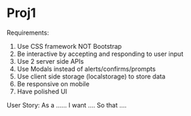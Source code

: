 # Proj1

Requirements:
1. Use CSS framework NOT Bootstrap
2. Be interactive by accepting and responding to user input 
3. Use 2 server side APIs
4. Use Modals instead of alerts/confirms/prompts
5. Use client side storage (localstorage) to store data
6. Be responsive on mobile 
7. Have polished UI



User Story: 
As a ......
I want ....
So that ....